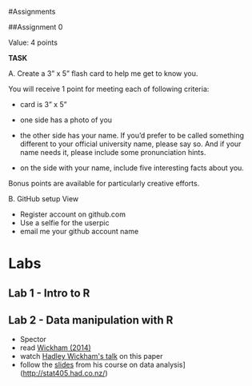 
#Assignments

##Assignment 0

Value: 4 points  

**TASK**

A. Create a 3” x 5” flash card to help me get to know you.

You will receive 1 point for meeting each of following criteria:

 - card is 3” x 5”

 - one side has a photo of you

 - the other side has your name. If you’d prefer to be called something different to your official university name, please say so. And if your name needs it, please include some pronunciation hints.
 
 - on the side with your name, include five interesting facts about you.

Bonus points are available for particularly creative efforts.

B. GitHub setup
  View 

- Register account on github.com
- Use a selfie for the userpic  
- email me your github account name






# Labs

## Lab 1 - Intro to R

## Lab 2 - Data manipulation with R
 - Spector  
 - read [Wickham (2014)](http://vita.had.co.nz/papers/tidy-data.pdf)
 - watch [Hadley Wickham's talk](http://vimeo.com/33727555) on this paper
 - follow the [slides](http://stat405.had.co.nz/lectures/18-tidy-data.pdf) from his course on data  analysis](http://stat405.had.co.nz/)